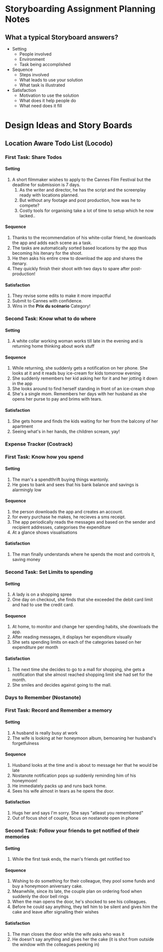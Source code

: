 # Storyboarding Assignment Planning Notes

## What a typical Storyboard answers?

- Setting
  - People involved
  - Environment
  - Task being accomplished
- Sequence
  - Steps involved
  - What leads to use your solution
  - What task is illustrated
- Satisfaction
  - Motivation to use the solution
  - What does it help people do
  - What need does it fill

# Design Ideas and Story Boards

## Location Aware Todo List  (Locodo)

### First Task: Share Todos

#### Setting

1. A short filmmaker wishes to apply to the Cannes Film Festival but the deadline for submission is 7 days.
   1. As the writer and director, he has the script and the screenplay ready with locations planned. 
   2. But without any footage and post production, how was he to compete?
   3. Costly tools for organising take a lot of time to setup which he now lacked..

#### Sequence

1. Thanks to the recommendation of his white-collar friend, he downloads the app and adds each scene as a task.
2. The tasks are automatically sorted based locations by the app thus becoming his itenary for the shoot.
3. He then asks his entire crew to download the app and shares the itenary.
4. They quickly finish their shoot with two days to spare after post-production!

#### Satisfaction

1. They revise some edits to make it more impactful
2. Submit to Cannes with confidence.
3. Wins in the **Prix du scénario** Category!

### Second Task: Know what to do where

#### Setting

1. A white collar working woman works till late in the evening and is returning home thinking about work stuff

#### Sequence

1. While returning, she suddenly gets a notification on her phone.  She looks at it and it reads buy ice-cream for kids tomorrow evening
2. She suddenly remembers her kid asking her for it and her jotting it down in the app
3. She looks around to find herself standing in front of an ice-cream shop
4. She's a single mom. Remembers her days with her husband as she opens her purse to pay and brims with tears.

#### Satisfaction

1. She gets home and finds the kids waiting for her from the balcony of her apartment
2. Seeing what's in her hands, the children scream, yay!

### Expense Tracker (Costrack)

### First Task: Know how you spend

#### Setting

1. The man's a spendthrift buying things wantonly.
2. He goes to bank and sees that his bank balance and savings is alarmingly low

#### Sequence

1. the person downloads the app and creates an account.
2. for every purchase he makes, he recieves a sms receipt. 
3. The app periodically reads the messages and based on the sender and recipient addresses, categorises the expenditure
4. At a glance shows visualisations

#### Satisfaction

1. The man finally understands where he spends the most and controls it, saving money

### Second Task: Set Limits to spending

#### Setting

1. A lady is on a shopping spree
2. One day on checkout, she finds that she exceeded the debit card limit and had to use the credit card.

#### Sequence

1. At home, to monitor and change her spending habits, she downloads the app.
2. After reading messages, it displays her expenditure visually
3. She sets spending limits on each of the categories based on her expenditure per month

#### Satisfaction

1. The next time she decides to go to a mall for shopping, she gets a notification that she almost reached shopping limit she had set for the month.
2.  She smiles and decides against going to the mall.

### Days to Remember (Nostanote)

### First Task: Record and Remember a memory

#### Setting

1. A husband is really busy at work
2. The wife is looking at her honeymoon album, bemoaning her husband's forgetfulness

#### Sequence

1. Husband looks at the time and is about to message her that he would be late
2. Nostanote notification pops up suddenly reminding him of his honeymoon!
3. He immediately packs up and runs back home.
4. Sees his wife almost in tears as he opens the door.

#### Satisfaction

1. Hugs her and says I'm sorry. She says "atleast you remembered"
2. Out of focus shot of couple, focus on nostanote open in phone

### Second Task: Follow your friends to get notified of their memories

#### Setting

1. While the first task ends, the man's friends get notified too

#### Sequence

1. Wishing to do something for their colleague, they pool some funds and buy a honeymoon aniversary cake.
2. Meanwhile, since its late, the couple plan on ordering food when suddenly the door bell rings
3. When the man opens the door, he's shocked to see his colleagues.
4. Before he could say anything, they tell him to be silent and gives him the cake and leave after signalling their wishes

#### Satisfaction

1. The man closes the door while the wife asks who was it
2. He doesn't say anything and gives her the cake (it is shot from outside the window with the colleagues peeking in)

